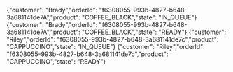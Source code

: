 {"customer": "Brady","orderId": "f6308055-993b-4827-b648-3a681141de7A","product": "COFFEE_BLACK","state": "IN_QUEUE"}
{"customer": "Brady","orderId": "f6308055-993b-4827-b648-3a681141de7A","product": "COFFEE_BLACK","state": "READY"}
{"customer": "Riley","orderId": "f6308055-993b-4827-b648-3a681141de7c","product": "CAPPUCCINO","state": "IN_QUEUE"}
{"customer": "Riley","orderId": "f6308055-993b-4827-b648-3a681141de7c","product": "CAPPUCCINO","state": "READY"}

